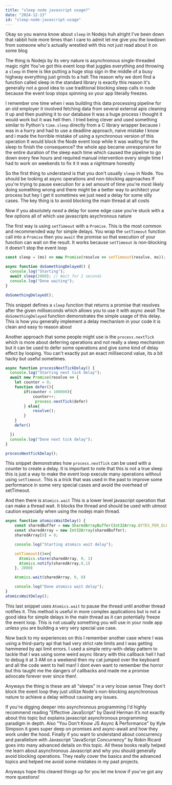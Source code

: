 ```yaml
---
title: "sleep node javascript usage?"
date: "2024-12-13"
id: "sleep-node-javascript-usage"
---
```


Okay so you wanna know about `sleep` in Nodejs huh alright I've been down that rabbit hole more times than I care to admit let me give you the lowdown from someone who's actually wrestled with this not just read about it on some blog

The thing is Nodejs by its very nature is asynchronous single-threaded magic right You've got this event loop that juggles everything and throwing a `sleep` in there is like putting a huge stop sign in the middle of a busy highway everything just grinds to a halt The reason why we dont find a function called sleep in the standard library is exactly this reason it's generally not a good idea to use traditional blocking sleep calls in node because the event loop stops spinning so your app literally freezes.

I remember one time when i was building this data processing pipeline for an old employer it involved fetching data from several external apis cleaning it up and then pushing it to our database It was a huge process i thought it would work but it was hell then. I tried being clever and used something similar to Python's `time.sleep` directly from a C library wrapper because i was in a hurry and had to use a deadline approach, naive mistake I know and i made the horrible mistake of using a synchronous version of this operation It would block the Node event loop while it was waiting for the sleep to finish the consequence? the whole app became unresponsive for the entire duration of the sleep each time which caused the pipeline to go down every few hours and required manual intervention every single time I had to work on weekends to fix it it was a nightmare honestly

So the first thing to understand is that you don't usually `sleep` in Node. You should be looking at async operations and non-blocking approaches If you're trying to pause execution for a set amount of time you're most likely doing something wrong and there might be a better way to architect your process but hey I get it sometimes we just need a delay for some silly cases. The key thing is to avoid blocking the main thread at all costs

Now if you absolutely *need* a delay for some edge case you're stuck with a few options all of which use javascripts asychronous nature

The first way is using `setTimeout` with a `Promise`. This is the most common and recommended way for simple delays. You wrap the `setTimeout` function call into a `Promise` then you `await` the promise so that execution of your function can wait on the result. It works because `setTimeout` is non-blocking it doesn't stop the event loop

```javascript
const sleep = (ms) => new Promise(resolve => setTimeout(resolve, ms));

async function doSomethingDelayed() {
  console.log("Starting");
  await sleep(2000); // Wait for 2 seconds
  console.log("Done waiting");
}

doSomethingDelayed();

```

This snippet defines a `sleep` function that returns a promise that resolves after the given milliseconds which allows you to use it with async await The `doSomethingDelayed` function demonstrates the simple usage of this delay. This is how you generally implement a delay mechanism in your code it is clean and easy to reason about

Another approach that some people might use is the `process.nextTick` which is more about deferring operations and not really a sleep mechanism but it can be used to defer some operations and give some kind of delay effect by looping. You can't exactly put an exact millisecond value, its a bit hacky but useful sometimes.

```javascript
async function processNextTickDelay() {
  console.log("Starting next tick delay");
  await new Promise(resolve => {
    let counter = 0;
    function defer(){
        if(counter < 100000){
            counter++;
             process.nextTick(defer)
        } else{
            resolve();
        }
    }
    defer()

  })
  console.log("Done next tick delay");
}

processNextTickDelay();

```

This snippet demonstrates how `process.nextTick` can be used with a counter to create a delay. It is important to note that this is not a true sleep this is just a way to make the event loop execute many operations without using `setTimeout`. This is a trick that was used in the past to improve some performance in some very special cases and avoid the overhead of setTimeout.

And then there is `Atomics.wait` This is a lower level javascript operation that can make a thread wait. It blocks the thread and should be used with utmost caution especially when using the nodejs main thread.

```javascript
async function atomicsWaitDelay() {
    const sharedBuffer = new SharedArrayBuffer(Int32Array.BYTES_PER_ELEMENT);
    const sharedArray = new Int32Array(sharedBuffer);
    sharedArray[0] = 0;

    console.log("Starting atomics wait delay");

    setTimeout(()=>{
      Atomics.store(sharedArray, 0, 1)
      Atomics.notify(sharedArray,0,1)
    }, 2000)

    Atomics.wait(sharedArray, 0, 0)

    console.log("Done atomics wait delay");
}
atomicsWaitDelay();
```

This last snippet uses `Atomics.wait` to pause the thread until another thread notifies it. This method is useful in more complex applications but is not a good idea for simple delays in the main thread as it can potentially freeze the event loop. This is not usually something you will use in your node app unless you are building a very very special use case.

Now back to my experiences on this I remember another case where I was using a third-party api that had very strict rate limits and I was getting hammered by api limit errors. I used a simple retry-with-delay pattern to tackle that I was using some weird async library with this callback hell I had to debug it at 3 AM on a weekend then my cat jumped over the keyboard and all the code went to hell man! I dont even want to remember the horror but this taught me the dangers of callbacks and made me a promise advocate forever ever since then!.

Anyways the thing is these are all "sleeps" in a very loose sense They don't block the event loop they just utilize Node's non-blocking asynchronous nature to achieve a delay without causing any issues.

If you're digging deeper into asynchronous programming I'd highly recommend reading "Effective JavaScript" by David Herman it’s not exactly about this topic but explains javascript asynchronous programming paradigm in depth. Also "You Don't Know JS Async & Performance" by Kyle Simpson it goes super deep on promises and async-await and how they work under the hood. Finally if you want to understand about concurrency and parallelism with Javascript "JavaScript Concurrency" by Robin Ricard goes into many advanced details on this topic. All these books really helped me learn about asynchronous Javascript and why you should generally avoid blocking operations. They really cover the basics and the advanced topics and helped me avoid some mistakes in my past projects.

Anyways hope this cleared things up for you let me know if you've got any more questions!
